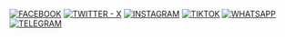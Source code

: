 [![FACEBOOK](https://img.shields.io/badge/Facebook-1877F2?style=for-the-badge&logo=facebook&logoColor=white)](https://www.facebook.com/profile.php?id=61558816026193)
[![TWITTER - X](https://img.shields.io/badge/Twitter-1DA1F2?style=for-the-badge&logo=twitter&logoColor=white)](https://x.com/Franciscopajr?t=IUpEhGeJB9d3J005ctaCvg&s=09)
[![INSTAGRAM](https://img.shields.io/badge/Instagram-E4405F?style=for-the-badge&logo=instagram&logoColor=white)](https://www.instagram.com/engennharia_de_software_e_ti_b/)
[![TIKTOK](https://img.shields.io/badge/TikTok-000000?style=for-the-badge&logo=tiktok&logoColor=white)](https://www.tiktok.com/@engenhariadesoftwaretibr?_t=8mvY9HiXBfK&_r=1)
[![WHATSAPP](https://img.shields.io/badge/WhatsApp-25D366?style=for-the-badge&logo=whatsapp&logoColor=white)](https://chat.whatsapp.com/GHuODase2SrIhBBumR7Ozk)
[![TELEGRAM](https://img.shields.io/badge/Telegram-2CA5E0?style=for-the-badge&logo=telegram&logoColor=white)](https://t.me/+RtCincvKplMwYmEx)
